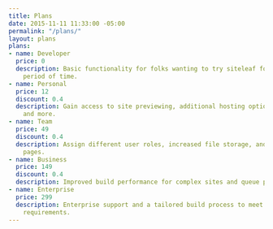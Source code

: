 ```yaml
---
title: Plans
date: 2015-11-11 11:33:00 -05:00
permalink: "/plans/"
layout: plans
plans:
- name: Developer
  price: 0
  description: Basic functionality for folks wanting to try siteleaf for an unlimited
    period of time.
- name: Personal
  price: 12
  discount: 0.4
  description: Gain access to site previewing, additional hosting options, support,
    and more.
- name: Team
  price: 49
  discount: 0.4
  description: Assign different user roles, increased file storage, and unlimited
    pages.
- name: Business
  price: 149
  discount: 0.4
  description: Improved build performance for complex sites and queue priority.
- name: Enterprise
  price: 299
  description: Enterprise support and a tailored build process to meet your site’s
    requirements.
---
```


